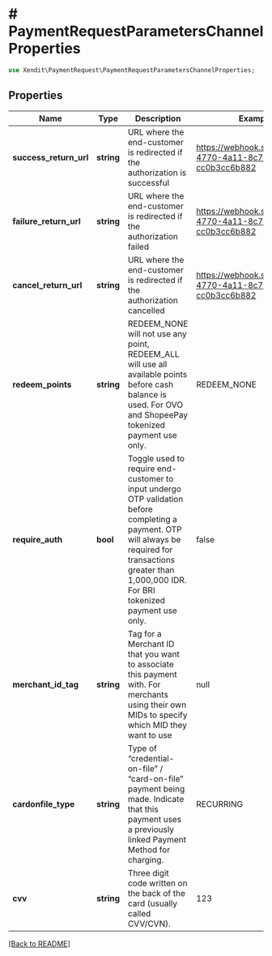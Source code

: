 # # PaymentRequestParametersChannelProperties


```php
use Xendit\PaymentRequest\PaymentRequestParametersChannelProperties;
```
## Properties

| Name | Type | Description | Examples | Notes |
| ------------ | ------------- | ------------- | ------------- | -------------|
| **success_return_url** | **string** | URL where the end-customer is redirected if the authorization is successful | https://webhook.site/f4b755f5-4770-4a11-8c72-cc0b3cc6b882 |  [optional] |
| **failure_return_url** | **string** | URL where the end-customer is redirected if the authorization failed | https://webhook.site/f4b755f5-4770-4a11-8c72-cc0b3cc6b882 |  [optional] |
| **cancel_return_url** | **string** | URL where the end-customer is redirected if the authorization cancelled | https://webhook.site/f4b755f5-4770-4a11-8c72-cc0b3cc6b882 |  [optional] |
| **redeem_points** | **string** | REDEEM_NONE will not use any point, REDEEM_ALL will use all available points before cash balance is used. For OVO and ShopeePay tokenized payment use only. | REDEEM_NONE |  [optional] |
| **require_auth** | **bool** | Toggle used to require end-customer to input undergo OTP validation before completing a payment. OTP will always be required for transactions greater than 1,000,000 IDR. For BRI tokenized payment use only. | false |  [optional] |
| **merchant_id_tag** | **string** | Tag for a Merchant ID that you want to associate this payment with. For merchants using their own MIDs to specify which MID they want to use | null |  [optional] |
| **cardonfile_type** | **string** | Type of “credential-on-file” / “card-on-file” payment being made. Indicate that this payment uses a previously linked Payment Method for charging. | RECURRING |  [optional] |
| **cvv** | **string** | Three digit code written on the back of the card (usually called CVV/CVN). | 123 |  [optional] |


[[Back to README]](../../README.md)
